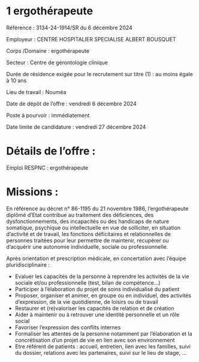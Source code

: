 # 1 ergothérapeute

Référence : 3134-24-1914/SR du 6 décembre 2024

Employeur : CENTRE HOSPITALIER SPECIALISE ALBERT BOUSQUET

Corps /Domaine : ergothérapeute

Secteur : Centre de gérontologie clinique

Durée de résidence exigée pour le recrutement sur titre (1) : au moins égale à 10 ans

Lieu de travail : Nouméa

Date de dépôt de l’offre : vendredi 6 décembre 2024

Poste à pourvoir : immédiatement

Date limite de candidature : vendredi 27 décembre 2024

# Détails de l’offre :

Emploi RESPNC : ergothérapeute

# Missions :

En référence au décret n° 86-1195 du 21 novembre 1986, l’ergothérapeute diplômé d’Etat contribue au traitement des déficiences, des dysfonctionnements, des incapacités ou des handicaps de nature somatique, psychique ou intellectuelle en vue de solliciter, en situation d’activité et de travail, les fonctions déficitaires et relationnelles de personnes traitées pour leur permettre de maintenir, récupérer ou d’acquérir une autonomie individuelle, sociale ou professionnelle.

Après orientation et prescription médicale, en concertation avec l’équipe pluridisciplinaire :

- Evaluer les capacités de la personne à reprendre les activités de la vie sociale et/ou professionnelle (test, bilan de compétence…)
- Participer à l’élaboration du projet de soins individualisé du patient
- Proposer, organiser et animer, en groupe ou en individuel, des activités d’expression, de la vie quotidienne, de loisirs ou de travail
- Restaurer et (re)valoriser les capacités de relation et de création
- Aider à maintenir ou à retrouver une identité personnelle et un rôle social
- Favoriser l’expression des conflits internes
- Formaliser les attentes de la personne notamment par l’élaboration et la concrétisation d’un projet de vie en lien avec son environnement
- Etre référent de patients : accueil, entretien, lien avec les familles, suivi du dossier, relations avec les partenaires, suivi sur le lieu de stage, …